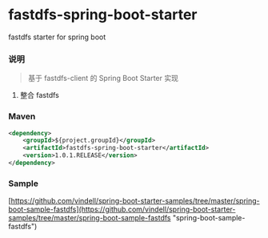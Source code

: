 # fastdfs-spring-boot-starter
fastdfs starter for spring boot

### 说明

 > 基于 fastdfs-client 的 Spring Boot Starter 实现

1. 整合 fastdfs

### Maven

``` xml
<dependency>
	<groupId>${project.groupId}</groupId>
	<artifactId>fastdfs-spring-boot-starter</artifactId>
	<version>1.0.1.RELEASE</version>
</dependency>
```

### Sample

[https://github.com/vindell/spring-boot-starter-samples/tree/master/spring-boot-sample-fastdfs](https://github.com/vindell/spring-boot-starter-samples/tree/master/spring-boot-sample-fastdfs "spring-boot-sample-fastdfs")

